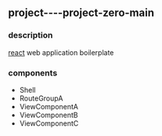 ## project----project-zero-main
### description
[react](https://reactjs.org 'react homepage') web application boilerplate
### components
* Shell
* RouteGroupA
* ViewComponentA
* ViewComponentB
* ViewComponentC
